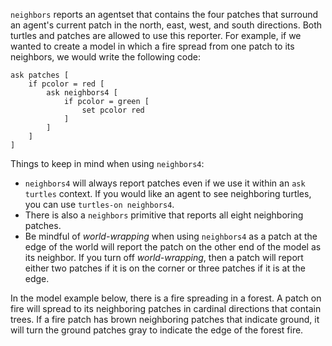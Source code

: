 ﻿`neighbors` reports an agentset that contains the four patches that surround an agent's current patch in the north, east, west, and south directions. Both turtles and patches are allowed to use this reporter. For example, if we wanted to create a model in which a fire spread from one patch to its neighbors, we would write the following code: 



```
ask patches [
	if pcolor = red [
		ask neighbors4 [
			if pcolor = green [
				set pcolor red
			]
		]
	]
]
```



Things to keep in mind when using `neighbors4`:

* `neighbors4` will always report patches even if we use it within an `ask turtles` context. If you would like an agent to see neighboring turtles, you can use `turtles-on neighbors4`.
* There is also a `neighbors` primitive that reports all eight neighboring patches.
* Be mindful of *world-wrapping* when using `neighbors4` as a patch at the edge of the world will report the patch on the other end of the model as its neighbor. If you turn off *world-wrapping*, then a patch will report either two patches if it is on the corner or three patches if it is at the edge.



In the model example below, there is a fire spreading in a forest. A patch on fire will spread to its neighboring patches in cardinal directions that contain trees. If a fire patch has brown neighboring patches that indicate ground, it will turn the ground patches gray to indicate the edge of the forest fire.